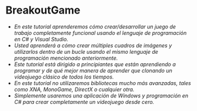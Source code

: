 # BreakoutGame

- _En este tutorial aprenderemos cómo crear/desarrollar un juego de trabajo completamente funcional usando el lenguaje de programación en C# y Visual Studio._
- _Usted aprenderá a cómo crear múltiples cuadros de imágenes y utilizarlos dentro de un bucle usando el mismo lenguaje de programación mencionado anteriormente._
- _Este tutorial está dirigido a principiantes que están aprendiendo a programar y de qué mejor manera de aprender que clonando un videojuego clásico de todos los tiempos._
- _En este tutorial no utilizaremos bibliotecas mucho más avanzadas, tales como XNA, MonoGame, DirectX o cualquier otra._
- _Simplemente usaremos una aplicación de Windows y programación en C# para crear completamente un videojuego desde cero._


